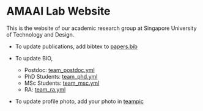 # AMAAI Lab Website

This is the website of our academic research group at Singapore University of Technology and Design.


- To update publications, add bibtex to [papers.bib](https://github.com/AMAAI-Lab/AMAAI-Lab.github.io/blob/main/_bibliography/papers.bib)

- To update BIO,
  - Postdoc: [team_postdoc.yml](https://github.com/AMAAI-Lab/AMAAI-Lab.github.io/blob/main/_data/team_postdoc.yml)
  - PhD Students: [team_phd.yml](https://github.com/AMAAI-Lab/AMAAI-Lab.github.io/blob/main/_data/team_phd.yml)
  - MSc Students: [team_msc.yml](https://github.com/AMAAI-Lab/AMAAI-Lab.github.io/blob/main/_data/team_msc.yml)
  - RA: [team_ra.yml](https://github.com/AMAAI-Lab/AMAAI-Lab.github.io/blob/main/_data/team_ra.yml)

- To update profile photo, add your photo in [teampic](https://github.com/AMAAI-Lab/AMAAI-Lab.github.io/tree/main/images/teampic)
